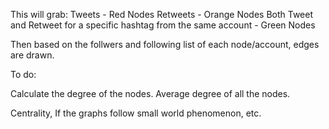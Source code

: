 This will grab:
Tweets - Red Nodes
Retweets - Orange Nodes
Both Tweet and Retweet for a specific hashtag from the same account - Green Nodes

Then based on the follwers and following list of each node/account, edges are drawn.


To do:

Calculate the degree of the nodes. 
Average degree of all the nodes. 

Centrality, If the graphs follow small world phenomenon, etc.